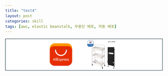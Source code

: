 ```yaml
---
title: "test4"
layout: post
categories: skill
tags: [aws, elastic beanstalk, 무중단 배포, 자동 배포]
---
```


![](../image/aliexpress/al_cart.png)


